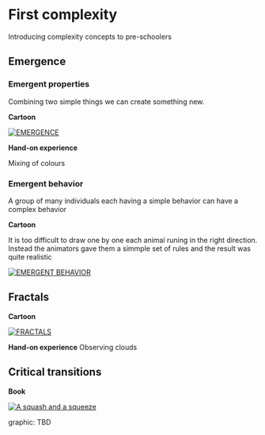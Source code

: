 # First complexity

Introducing complexity concepts to pre-schoolers

## Emergence

### Emergent properties

Combining two simple things we can create something new.

**Cartoon**


[![EMERGENCE](https://img.youtube.com/vi/Yyah49_Oz78/0.jpg)](https://www.youtube.com/watch?v=Yyah49_Oz78)

**Hand-on experience**

Mixing of colours

### Emergent behavior

A group of many individuals each having a simple behavior can have a complex behavior

**Cartoon**

It is too difficult to draw one by one each animal runing in the right direction. Instead the animators gave them a simmple set of rules and the result was quite realistic

[![EMERGENT BEHAVIOR](https://img.youtube.com/vi/NofrY8eB3u4/0.jpg)](https://www.youtube.com/watch?v=NofrY8eB3u4)


## Fractals

**Cartoon**

[![FRACTALS](https://img.youtube.com/vi/moSFlvxnbgk/0.jpg)](https://www.youtube.com/watch?v=moSFlvxnbgk&?&t=150)

**Hand-on experience**
Observing clouds

## Critical transitions

**Book**

[![A squash and a squeeze](https://img.youtube.com/vi/0xFTGakzEIA/0.jpg)](https://www.youtube.com/watch?v=0xFTGakzEIA)

graphic: TBD
